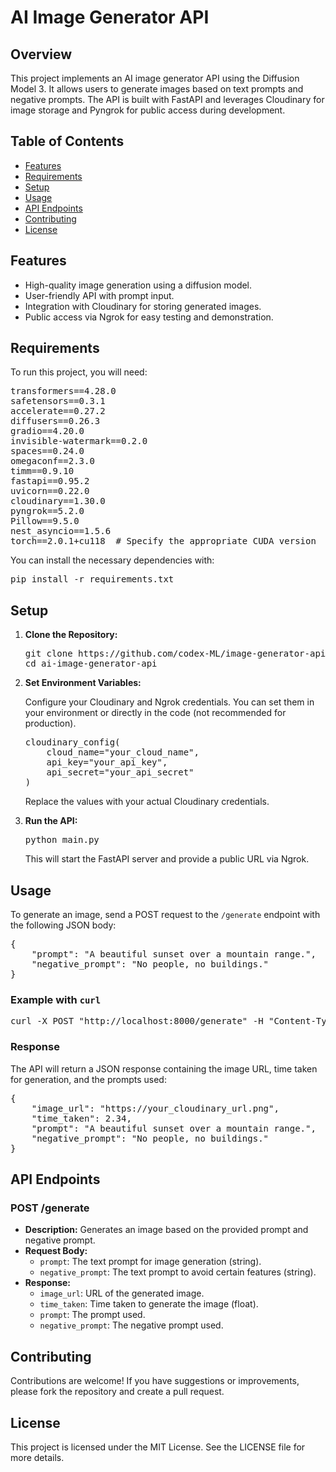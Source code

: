 
<h1>AI Image Generator API</h1>

<h2>Overview</h2>
<p>
    This project implements an AI image generator API using the Diffusion Model 3. It allows users to generate images based on text prompts and negative prompts. The API is built with FastAPI and leverages Cloudinary for image storage and Pyngrok for public access during development.
</p>

<h2>Table of Contents</h2>
<ul>
    <li><a href="#features">Features</a></li>
    <li><a href="#requirements">Requirements</a></li>
    <li><a href="#setup">Setup</a></li>
    <li><a href="#usage">Usage</a></li>
    <li><a href="#api-endpoints">API Endpoints</a></li>
    <li><a href="#contributing">Contributing</a></li>
    <li><a href="#license">License</a></li>
</ul>

<h2 id="features">Features</h2>
<ul>
    <li>High-quality image generation using a diffusion model.</li>
    <li>User-friendly API with prompt input.</li>
    <li>Integration with Cloudinary for storing generated images.</li>
    <li>Public access via Ngrok for easy testing and demonstration.</li>
</ul>

<h2 id="requirements">Requirements</h2>
<p>To run this project, you will need:</p>
<pre>
transformers==4.28.0
safetensors==0.3.1
accelerate==0.27.2
diffusers==0.26.3
gradio==4.20.0
invisible-watermark==0.2.0
spaces==0.24.0
omegaconf==2.3.0
timm==0.9.10
fastapi==0.95.2
uvicorn==0.22.0
cloudinary==1.30.0
pyngrok==5.2.0
Pillow==9.5.0
nest_asyncio==1.5.6
torch==2.0.1+cu118  # Specify the appropriate CUDA version
</pre>
<p>You can install the necessary dependencies with:</p>
<pre>pip install -r requirements.txt</pre>

<h2 id="setup">Setup</h2>
<ol>
    <li><strong>Clone the Repository:</strong>
        <pre>git clone https://github.com/codex-ML/image-generator-api.git
cd ai-image-generator-api</pre>
    </li>
    <li><strong>Set Environment Variables:</strong>
        <p>Configure your Cloudinary and Ngrok credentials. You can set them in your environment or directly in the code (not recommended for production).</p>
        <pre>cloudinary_config(
    cloud_name="your_cloud_name",
    api_key="your_api_key",
    api_secret="your_api_secret"
)</pre>
        <p>Replace the values with your actual Cloudinary credentials.</p>
    </li>
    <li><strong>Run the API:</strong>
        <pre>python main.py</pre>
        <p>This will start the FastAPI server and provide a public URL via Ngrok.</p>
    </li>
</ol>

<h2 id="usage">Usage</h2>
<p>To generate an image, send a POST request to the <code>/generate</code> endpoint with the following JSON body:</p>
<pre>{
    "prompt": "A beautiful sunset over a mountain range.",
    "negative_prompt": "No people, no buildings."
}</pre>

<h3>Example with <code>curl</code></h3>
<pre>curl -X POST "http://localhost:8000/generate" -H "Content-Type: application/json" -d '{"prompt": "A beautiful sunset over a mountain range.", "negative_prompt": "No people, no buildings."}'</pre>

<h3>Response</h3>
<p>The API will return a JSON response containing the image URL, time taken for generation, and the prompts used:</p>
<pre>{
    "image_url": "https://your_cloudinary_url.png",
    "time_taken": 2.34,
    "prompt": "A beautiful sunset over a mountain range.",
    "negative_prompt": "No people, no buildings."
}</pre>

<h2 id="api-endpoints">API Endpoints</h2>

<h3>POST /generate</h3>
<ul>
    <li><strong>Description:</strong> Generates an image based on the provided prompt and negative prompt.</li>
    <li><strong>Request Body:</strong>
        <ul>
            <li><code>prompt</code>: The text prompt for image generation (string).</li>
            <li><code>negative_prompt</code>: The text prompt to avoid certain features (string).</li>
        </ul>
    </li>
    <li><strong>Response:</strong>
        <ul>
            <li><code>image_url</code>: URL of the generated image.</li>
            <li><code>time_taken</code>: Time taken to generate the image (float).</li>
            <li><code>prompt</code>: The prompt used.</li>
            <li><code>negative_prompt</code>: The negative prompt used.</li>
        </ul>
    </li>
</ul>

<h2 id="contributing">Contributing</h2>
<p>Contributions are welcome! If you have suggestions or improvements, please fork the repository and create a pull request.</p>

<h2 id="license">License</h2>
<p>This project is licensed under the MIT License. See the LICENSE file for more details.</p>

